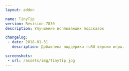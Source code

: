 ```yaml
---
layout: addon

name: TinyTip
version: Revision-7830
description: Улучшение всплывающих подсказок

changelog:
 - date: 2018-01-31
   description: Добавлена поддержка ruRU версии игры.

screenshots:
 - url: /assets/img/TinyTip.jpg
---
```

